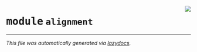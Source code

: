 <!-- markdownlint-disable -->

<a href="..\trajectopy_core\alignment\__init__.py"><img align="right" style="float:right;" src="https://img.shields.io/badge/-source-cccccc?style=flat-square"></a>

# <kbd>module</kbd> `alignment`








---

_This file was automatically generated via [lazydocs](https://github.com/ml-tooling/lazydocs)._
